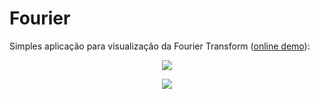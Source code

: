# Fourier

Simples aplicação para visualização da Fourier Transform ([online demo](https://matheusavellar.github.io/fourier/)):

<p align="center">
  <img src="https://i.imgur.com/iyuuRkb.png">
</p>
<p align="center">
  <img src="https://i.imgur.com/84sxrDc.png">
</p>
